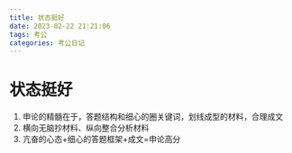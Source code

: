 ```yaml
---
title: 状态挺好
date: 2023-02-22 21:21:06
tags: 考公
categories: 考公日记
---
```


# 状态挺好

1. 申论的精髓在于，答题结构和细心的圈关键词，划线成型的材料，合理成文
2. 横向无脑抄材料、纵向整合分析材料
3. 亢奋的心态+细心的答题框架+成文=申论高分

